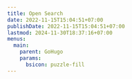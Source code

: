 ```yaml
---
title: Open Search
date: 2022-11-15T15:04:51+07:00
publishDate: 2022-11-15T15:04:51+07:00
lastmod: 2024-11-30T18:37:16+07:00
menus:
  main:
    parent: GoHugo
    params:
      bsicon: puzzle-fill
---
```

